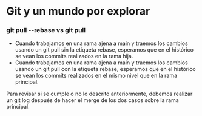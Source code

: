 # Git y un mundo por explorar

### git pull --rebase vs git pull

- Cuando trabajamos en una rama ajena a main y traemos los cambios usando un git pull sin la etiqueta rebase, esperamos que en el histórico se vean los commits realizados en la rama hija.
- Cuando trabajamos en una rama ajena a main y traemos los cambios usando un git pull con la etiqueta rebase, esperamos que en el histórico se vean los commits realizados en el mismo nivel que en la rama principal.

Para revisar si se cumple o no lo descrito anteriormente, debemos realizar un git log después de hacer el merge de los dos casos sobre la rama principal.
